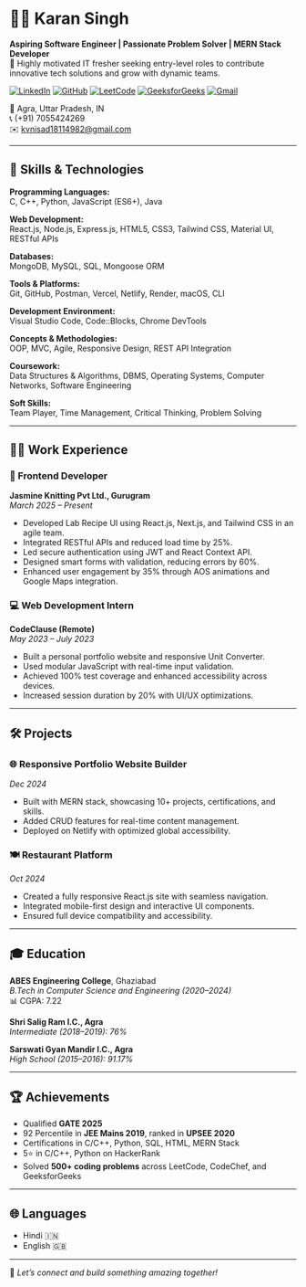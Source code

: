 # 👨‍💻 Karan Singh

**Aspiring Software Engineer | Passionate Problem Solver | MERN Stack Developer**  
🚀 Highly motivated IT fresher seeking entry-level roles to contribute innovative tech solutions and grow with dynamic teams.

[![LinkedIn](https://img.shields.io/badge/LinkedIn-0077B5?style=for-the-badge&logo=linkedin&logoColor=white)](https://www.linkedin.com/in/karan-singh-20889a221/)
[![GitHub](https://img.shields.io/badge/GitHub-100000?style=for-the-badge&logo=github&logoColor=white)](https://github.com/karan9639)
[![LeetCode](https://img.shields.io/badge/LeetCode-FFA116?style=for-the-badge&logo=leetcode&logoColor=black)](https://leetcode.com/u/karan9639/)
[![GeeksforGeeks](https://img.shields.io/badge/GeeksforGeeks-058942?style=for-the-badge&logo=geeksforgeeks&logoColor=white)](https://www.geeksforgeeks.org/user/karan_963/)
[![Gmail](https://img.shields.io/badge/Gmail-D14836?style=for-the-badge&logo=gmail&logoColor=white)](mailto:kvnisad18114982@gmail.com)

📍 Agra, Uttar Pradesh, IN  
📞 (+91) 7055424269  
✉️ kvnisad18114982@gmail.com

---

## 🧠 Skills & Technologies

**Programming Languages:**  
C, C++, Python, JavaScript (ES6+), Java

**Web Development:**  
React.js, Node.js, Express.js, HTML5, CSS3, Tailwind CSS, Material UI, RESTful APIs

**Databases:**  
MongoDB, MySQL, SQL, Mongoose ORM

**Tools & Platforms:**  
Git, GitHub, Postman, Vercel, Netlify, Render, macOS, CLI

**Development Environment:**  
Visual Studio Code, Code::Blocks, Chrome DevTools

**Concepts & Methodologies:**  
OOP, MVC, Agile, Responsive Design, REST API Integration

**Coursework:**  
Data Structures & Algorithms, DBMS, Operating Systems, Computer Networks, Software Engineering

**Soft Skills:**  
Team Player, Time Management, Critical Thinking, Problem Solving

---

## 🧑‍💼 Work Experience

### 🚀 Frontend Developer  
**Jasmine Knitting Pvt Ltd., Gurugram**  
*March 2025 – Present*  
- Developed Lab Recipe UI using React.js, Next.js, and Tailwind CSS in an agile team.
- Integrated RESTful APIs and reduced load time by 25%.
- Led secure authentication using JWT and React Context API.
- Designed smart forms with validation, reducing errors by 60%.
- Enhanced user engagement by 35% through AOS animations and Google Maps integration.

### 💻 Web Development Intern  
**CodeClause (Remote)**  
*May 2023 – July 2023*  
- Built a personal portfolio website and responsive Unit Converter.
- Used modular JavaScript with real-time input validation.
- Achieved 100% test coverage and enhanced accessibility across devices.
- Increased session duration by 20% with UI/UX optimizations.

---

## 🛠️ Projects

### 🌐 Responsive Portfolio Website Builder  
*Dec 2024*  
- Built with MERN stack, showcasing 10+ projects, certifications, and skills.
- Added CRUD features for real-time content management.
- Deployed on Netlify with optimized global accessibility.

### 🍽️ Restaurant Platform  
*Oct 2024*  
- Created a fully responsive React.js site with seamless navigation.
- Integrated mobile-first design and interactive UI components.
- Ensured full device compatibility and accessibility.

---

## 🎓 Education

**ABES Engineering College**, Ghaziabad  
*B.Tech in Computer Science and Engineering (2020–2024)*  
📊 CGPA: 7.22  

**Shri Salig Ram I.C., Agra**  
*Intermediate (2018–2019): 76%*

**Sarswati Gyan Mandir I.C., Agra**  
*High School (2015–2016): 91.17%*

---

## 🏆 Achievements

- Qualified **GATE 2025**
- 92 Percentile in **JEE Mains 2019**, ranked in **UPSEE 2020**
- Certifications in C/C++, Python, SQL, HTML, MERN Stack
- 5⭐️ in C/C++, Python on HackerRank
- Solved **500+ coding problems** across LeetCode, CodeChef, and GeeksforGeeks

---

## 🌐 Languages

- Hindi 🇮🇳  
- English 🇬🇧

---

📌 *Let’s connect and build something amazing together!*
